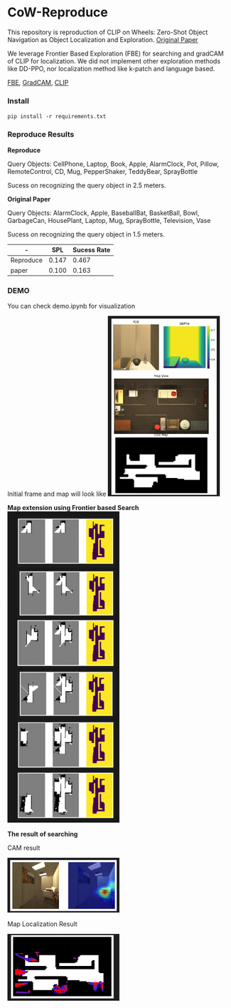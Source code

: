 # CoW-Reproduce

This repository is reproduction of CLIP on Wheels: Zero-Shot Object Navigation as Object Localization and Exploration.
[Original Paper](https://arxiv.org/abs/2203.10421)

We leverage Frontier Based Exploration (FBE) for searching and gradCAM of CLIP for localization.
We did not implement other exploration methods like DD-PPO, nor localization method like k-patch and language based.

[FBE](https://dl.acm.org/doi/pdf/10.1145/280765.280773), [GradCAM](https://openaccess.thecvf.com/content_iccv_2017/html/Selvaraju_Grad-CAM_Visual_Explanations_ICCV_2017_paper.html), [CLIP](https://arxiv.org/abs/2103.00020)

### Install
```
pip install -r requirements.txt
```

### Reproduce Results

**Reproduce**

Query Objects: CellPhone, Laptop, Book, Apple, AlarmClock, Pot, Pillow, RemoteControl, CD, Mug, PepperShaker, TeddyBear, SprayBottle

Sucess on recognizing the query object in 2.5 meters.

**Original Paper**

Query Objects: AlarmClock, Apple, BaseballBat, BasketBall, Bowl, GarbageCan, HousePlant, 
Laptop, Mug, SprayBottle, Television, Vase

Sucess on recognizing the query object in 1.5 meters.

|    -        |      SPL    | Sucess Rate |
| ----------- | ----------- | ----------- |
| Reproduce| 0.147    |  0.467      |
| paper | 0.100      |  0.163      |

### DEMO
You can check demo.ipynb for visualization

Initial frame and map will look like 
<img src="fig/pillow/init.png"  width=50% height=50%>

**Map extension using Frontier based Search**
<img src="fig/pillow/step.png" width=50% height=50%>

**The result of searching**

CAM result

<img src="fig/pillow/cam.png" width=50% height=50%>

Map Localization Result

<img src="fig/pillow/res_map.png" width=50% height=50%>
